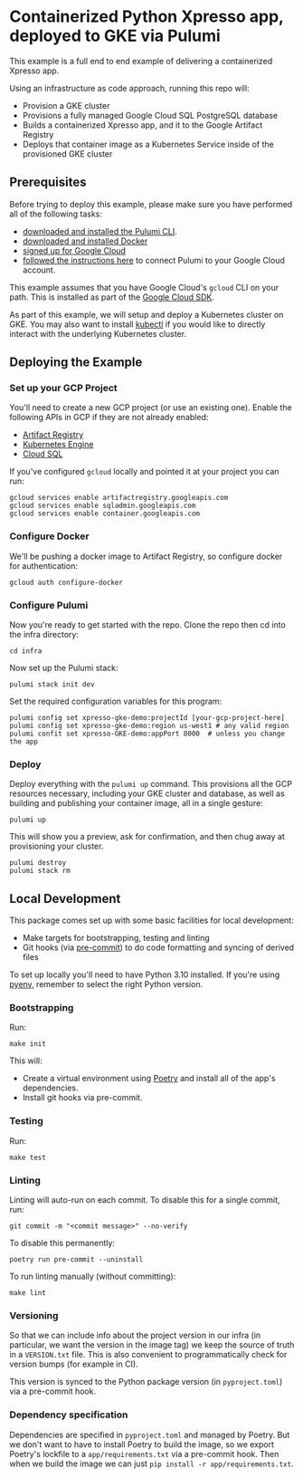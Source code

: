 # Containerized Python Xpresso app, deployed to GKE via Pulumi

This example is a full end to end example of delivering a containerized Xpresso app.

Using an infrastructure as code approach, running this repo will:

- Provision a GKE cluster
- Provisions a fully managed Google Cloud SQL PostgreSQL database
- Builds a containerized Xpresso app, and it to the Google Artifact Registry
- Deploys that container image as a Kubernetes Service inside of the provisioned GKE cluster

## Prerequisites

Before trying to deploy this example, please make sure you have performed all of the following tasks:

- [downloaded and installed the Pulumi CLI](https://www.pulumi.com/docs/get-started/install/).
- [downloaded and installed Docker](https://docs.docker.com/install/)
- [signed up for Google Cloud](https://cloud.google.com/free/)
- [followed the instructions here](https://www.pulumi.com/docs/intro/cloud-providers/gcp/setup/) to connect Pulumi to your Google Cloud account.

This example assumes that you have Google Cloud's `gcloud` CLI on your path.
This is installed as part of the
[Google Cloud SDK](https://cloud.google.com/sdk/).

As part of this example, we will setup and deploy a Kubernetes cluster on GKE.
You may also want to install [kubectl](https://kubernetes.io/docs/tasks/tools/#kubectl) if you would like to directly interact with the underlying Kubernetes cluster.

## Deploying the Example

### Set up your GCP Project

You'll need to create a new GCP project (or use an existing one).
Enable the following APIs in GCP if they are not already enabled:

- [Artifact Registry](https://cloud.google.com/artifact-registry/docs/enable-service#enable)
- [Kubernetes Engine](https://cloud.google.com/kubernetes-engine/docs/quickstart#before-you-begin)
- [Cloud SQL](https://cloud.google.com/sql/docs/mysql/admin-api#enable_the_api)

If you've configured `gcloud` locally and pointed it at your project you can run:

```shell
gcloud services enable artifactregistry.googleapis.com
gcloud services enable sqladmin.googleapis.com
gcloud services enable container.googleapis.com
```

### Configure Docker

We'll be pushing a docker image to Artifact Registry, so configure docker for authentication:

```shell
gcloud auth configure-docker
```

### Configure Pulumi

Now you're ready to get started with the repo.
Clone the repo then cd into the infra directory:

```shell
cd infra
```

Now set up the Pulumi stack:

```shell
pulumi stack init dev
```

Set the required configuration variables for this program:

```shell
pulumi config set xpresso-gke-demo:projectId [your-gcp-project-here]
pulumi config set xpresso-gke-demo:region us-west1 # any valid region
pulumi confit set xpresso-GKE-demo:appPort 8000  # unless you change the app
```

### Deploy

Deploy everything with the `pulumi up` command.
This provisions all the GCP resources necessary, including your GKE cluster and database, as well as building and publishing your container image, all in a single gesture:

```shell
pulumi up
```

This will show you a preview, ask for confirmation, and then chug away at provisioning your cluster.

```shell
pulumi destroy
pulumi stack rm
```

## Local Development

This package comes set up with some basic facilities for local development:

- Make targets for bootstrapping, testing and linting
- Git hooks (via [pre-commit](https://pre-commit.com)) to do code formatting and syncing of derived files

To set up locally you'll need to have Python 3.10 installed.
If you're using [pyenv](https://github.com/pyenv/pyenv), remember to select the right Python version.

### Bootstrapping

Run:

```shell
make init
```

This will:

- Create a virtual environment using [Poetry](https://python-poetry.org) and install all of the app's dependencies.
- Install git hooks via pre-commit.

### Testing

Run:

```shell
make test
```

### Linting

Linting will auto-run on each commit.
To disable this for a single commit, run:

```shell
git commit -m "<commit message>" --no-verify
```

To disable this permanently:

```shell
poetry run pre-commit --uninstall
```

To run linting manually (without committing):

```shell
make lint
```

### Versioning

So that we can include info about the project version in our infra (in particular, we want the version in the image tag) we keep the source of truth in a `VERSION.txt` file.
This is also convenient to programmatically check for version bumps (for example in CI).

This version is synced to the Python package version (in `pyproject.toml`) via a pre-commit hook.

### Dependency specification

Dependencies are specified in `pyproject.toml` and managed by Poetry.
But we don't want to have to install Poetry to build the image, so we export Poetry's lockfile to a `app/requirements.txt` via a pre-commit hook.
Then when we build the image we can just `pip install -r app/requirements.txt`.
